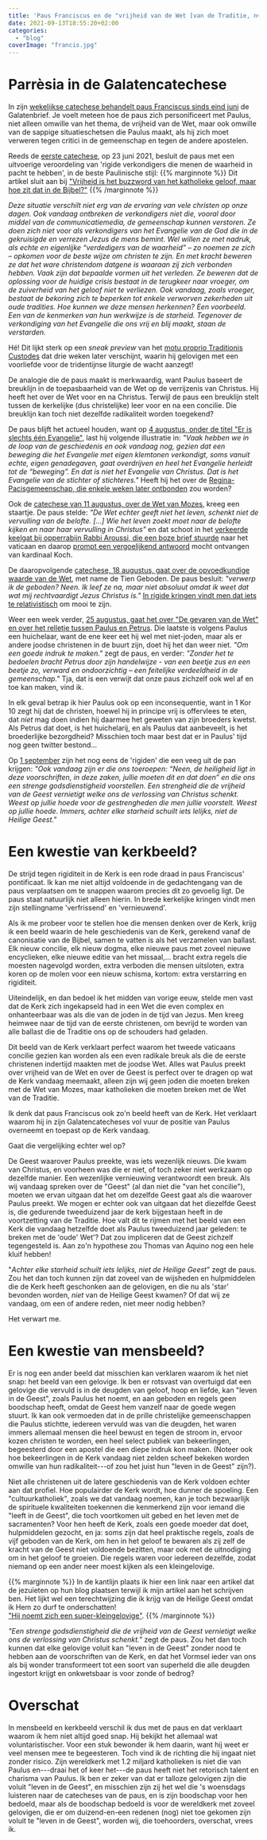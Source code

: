 ```yaml
---
title: 'Paus Franciscus en de "vrijheid van de Wet [van de Traditie, nvdr]"'
date: 2021-09-13T18:55:20+02:00
categories: 
  - "blog"
coverImage: "francis.jpg"
---
```


# Parrèsia in de Galatencatechese

In zijn [wekelijkse catechese behandelt paus Franciscus sinds eind juni](https://www.rkdocumenten.nl/rkdocs/index.php?mi=650&dos=530) de Galatenbrief. Je voelt meteen hoe de paus zich personificeert met Paulus, niet alleen omwille van het thema, de vrijheid van de Wet, maar ook omwille van de sappige situatieschetsen die Paulus maakt, als hij zich moet verweren tegen critici in de gemeenschap en tegen de andere apostelen. 

Reeds de [eerste catechese](https://www.rkdocumenten.nl/rkdocs/index.php?mi=600&doc=8309), op 23 juni 2021, besluit de paus met een uitvoerige veroordeling van 'rigide verkondigers die menen de waarheid in pacht te hebben', in de beste Paulinische stijl:
{{% marginnote %}}
Dit artikel sluit aan bij ["Vrijheid is het buzzword van het katholieke geloof, maar hoe zit dat in de Bijbel?"](/blog/vrijheid-het-buzzword-van-het-katholieke-geloof-maar-hoe-zit-dat-in-de-bijbel/)
{{% /marginnote %}}

_Deze situatie verschilt niet erg van de ervaring van vele christen op onze dagen. Ook vandaag ontbreken de verkondigers niet die, vooral door middel van de communicatiemedia, de gemeenschap kunnen verstoren. Ze doen zich niet voor als verkondigers van het Evangelie van de God die in de gekruisigde en verrezen  Jezus de mens bemint. Wel willen ze met nadruk, als echte en eigenlijke “verdedigers van de waarheid” – zo noemen ze zich – opkomen voor de beste wijze om christen te zijn. En met kracht beweren ze dat het ware christendom datgene is waaraan zij zich verbonden hebben. Vaak zijn dat bepaalde vormen uit het verleden. Ze beweren dat de oplossing voor de huidige crisis bestaat in de terugkeer naar vroeger, om de zuiverheid van het geloof niet te verliezen. Ook vandaag, zoals vroeger, bestaat de bekoring zich te beperken tot enkele verworven zekerheden uit oude tradities. Hoe kunnen we deze mensen herkennen? Een voorbeeld. Een van de kenmerken van hun werkwijze is de starheid. Tegenover de verkondiging van het Evangelie die ons vrij en blij maakt, staan de verstarden._

Hé! Dit lijkt sterk op een _sneak preview_ van het [motu proprio Traditionis Custodes](https://gelovenleren.net/blog/het-doemscenario-van-paus-franciscus/) dat drie weken later verschijnt, waarin hij gelovigen met een voorliefde voor de tridentijnse liturgie de wacht aanzegt!

De analogie die de paus maakt is merkwaardig, want Paulus baseert de breuklijn in de toepasbaarheid van de Wet op de verrijzenis van Christus. Hij heeft het over de Wet voor en na Christus. Terwijl de paus een breuklijn stelt tussen de kerkelijke (dus christelijke) leer voor en na een concilie. Die breuklijn kan toch niet dezelfde radikaliteit worden toegekend?

De paus blijft het actueel houden, want op [4 augustus, onder de titel "Er is slechts één Evangelie"](https://www.rkdocumenten.nl/rkdocs/index.php?mi=600&doc=8344), last hij volgende illustratie in: _"Vaak hebben we in de loop van de geschiedenis en ook vandaag nog, gezien dat een beweging die het Evangelie met eigen klemtonen verkondigt, soms vanuit echte, eigen genadegaven, gaat overdrijven en heel het Evangelie herleidt tot de “beweging”. En dat is niet het Evangelie van Christus. Dat is het Evangelie van de stichter of stichteres."_ Heeft hij het over de [Regina-Pacisgemeenschap, die enkele weken later ontbonden](https://www.mariabode.nl/vaticaan/vaticaan-ontbindt-weer-een-spirituele-beweging-in-italie-einde-van-de-regina-pacis-gemeenschap/) zou worden?

Ook de [catechese van 11 augustus, over de Wet van Mozes,](https://www.rkdocumenten.nl/rkdocs/index.php?mi=600&doc=8354) kreeg een staartje. De paus stelde: _"De Wet echter geeft niet het leven, schenkt niet de vervulling van de belofte. [...] Wie het leven zoekt moet naar de belofte kijken en naar haar vervulling in Christus"_ en dat schoot in het [verkeerde keelgat bij opperrabijn Rabbi Aroussi, die een boze brief stuurde](https://www.israel365news.com/196417/pope-claims-torah-is-obsolete-rabbis-take-him-to-task/) naar het vaticaan en daarop [prompt een vergoelijkend antwoord](https://www.rkdocumenten.nl/rkdocs/index.php?mi=600&doc=8367) mocht ontvangen van kardinaal Koch. 

De daaropvolgende [catechese, 18 augustus, gaat over de opvoedkundige waarde van de Wet](https://www.rkdocumenten.nl/rkdocs/index.php?mi=600&doc=8360), met name de Tien Geboden. De paus besluit: _"verwerp ik de geboden? Neen. Ik leef ze na, maar niet absoluut omdat ik weet dat wat mij rechtvaardigt Jezus Christus is."_ [In rigide kringen vindt men dat iets te relativistisch](https://marklambert.blogspot.com/2021/08/pope-francis-does-not-observe-moral.html) om mooi te zijn.

Weer een week verder, [25 augustus, gaat het over "De gevaren van de Wet" en over het relletje tussen Paulus en Petrus](https://www.rkdocumenten.nl/rkdocs/index.php?mi=600&doc=8361). Die laatste is volgens Paulus een huichelaar, want de ene keer eet hij wel met niet-joden, maar als er andere joodse christenen in de buurt zijn, doet hij het dan weer niet. _"Om een goede indruk te maken."_ zegt de paus, en verder: _"Zonder het te bedoelen bracht Petrus door zijn handelwijze - van een beetje zus en een beetje zo, verward en ondoorzichtig – een feitelijke verdeeldheid in de gemeenschap."_ Tja, dat is een verwijt dat onze paus zichzelf ook wel af en toe kan maken, vind ik.

In elk geval betrap ik hier Paulus ook op een inconsequentie, want in 1 Kor 10 zegt hij dat de christen, hoewel hij in principe vrij is offervlees te eten, dat _niet_ mag doen indien hij daarmee het geweten van zijn broeders kwetst. Als Petrus dat doet, is het huichelarij, en als Paulus dat aanbeveelt, is het broederlijke bezorgdheid? Misschien toch maar best dat er in Paulus' tijd nog geen twitter bestond…

Op [1 september](https://www.rkdocumenten.nl/rkdocs/index.php?mi=600&doc=8362) zijn het nog eens de 'rigiden' die een veeg uit de pan krijgen: _"Ook vandaag zijn er die ons toeroepen: “Neen, de heiligheid ligt in deze voorschriften, in deze zaken, jullie moeten dit en dat doen” en die ons een strenge godsdienstigheid voorstellen. Een strengheid die de vrijheid van de Geest vernietigt welke ons de verlossing van Christus schenkt. Weest op jullie hoede voor de gestrengheden die men jullie voorstelt. Weest op jullie hoede. Immers, achter elke starheid schuilt iets lelijks, niet de Heilige Geest."_


# Een kwestie van kerkbeeld?

De strijd tegen rigiditeit in de Kerk is een rode draad in paus Franciscus' pontificaat. Ik kan me niet altijd voldoende in de gedachtengang van de paus verplaatsen om te snappen waarom precies dit zo gevoelig ligt. De paus staat natuurlijk niet alleen hierin. In brede kerkelijke kringen vindt men zijn stellingname 'verfrissend' en 'vernieuwend'. 

Als ik me probeer voor te stellen hoe die mensen denken over de Kerk, krijg ik een beeld waarin de hele geschiedenis van de Kerk, gerekend vanaf de canonisatie van de Bijbel, samen te vatten is als het verzamelen van ballast. Elk nieuw concilie, elk nieuw dogma, elke nieuwe paus met zoveel nieuwe encyclieken, elke nieuwe editie van het missaal,...  bracht extra regels die moesten nagevolgd worden, extra verboden die mensen uitsloten, extra koren op de molen voor een nieuw schisma, kortom: extra verstarring en rigiditeit. 

Uiteindelijk, en dan bedoel ik het midden van vorige eeuw, stelde men vast dat de Kerk zich ingekapseld had in een Wet die even complex en onhanteerbaar was als die van de joden in de tijd van Jezus. Men kreeg heimwee naar de tijd van de eerste christenen, om bevrijd te worden van alle ballast die de Traditie ons op de schouders had geladen.

Dit beeld van de Kerk verklaart perfect waarom het tweede vaticaans concilie gezien kan worden als een even radikale breuk als die de eerste christenen indertijd maakten met de joodse Wet. Alles wat Paulus preekt over vrijheid van de Wet en over de Geest is perfect over te dragen op wat de Kerk vandaag meemaakt, alleen zijn wij geen joden die moeten breken met de Wet van Mozes, maar katholieken die moeten breken met de Wet van de Traditie. 

Ik denk dat paus Franciscus ook zo'n beeld heeft van de Kerk. Het verklaart waarom hij in zijn Galatencatecheses vol vuur de positie van Paulus overneemt en toepast op de Kerk vandaag.

Gaat die vergelijking echter wel op?

De Geest waarover Paulus preekte, was iets wezenlijk nieuws. Die kwam van Christus, en voorheen was die er niet, of toch zeker niet werkzaam op dezelfde manier. Een wezenlijke vernieuwing verantwoordt een breuk. Als wij vandaag spreken over de "Geest" (al dan niet die "van het concilie"), moeten we ervan uitgaan dat het om dezelfde Geest gaat als die waarover Paulus preekt. We mogen er echter ook van uitgaan dat het diezelfde Geest is, die gedurende tweeduizend jaar de kerk bijgestaan heeft in de voortzetting van de Traditie. Hoe valt dit te rijmen met het beeld van een Kerk die vandaag hetzelfde doet als Paulus tweeduizend jaar geleden: te breken met de 'oude' Wet'? Dat zou impliceren dat de Geest zichzelf tegengesteld is. Aan zo'n hypothese zou Thomas van Aquino nog een hele kluif hebben!

"_Achter elke starheid schuilt iets lelijks, niet de Heilige Geest_" zegt de paus. Zou het dan toch kunnen zijn dat zoveel van de wijsheden en hulpmiddelen die de Kerk heeft geschonken aan de gelovigen, en die nu als 'star' bevonden worden, _niet_ van de Heilige Geest kwamen? Of dat wij ze vandaag, om een of andere reden, niet meer nodig hebben?

Het verwart me.


# Een kwestie van mensbeeld?

Er is nog een ander beeld dat misschien kan verklaren waarom ik het niet snap: het beeld van een gelovige. Ik ben er rotsvast van overtuigd dat een gelovige die vervuld is in de deugden van geloof, hoop en liefde, kan "leven in de Geest", zoals Paulus het noemt, en aan geboden en regels geen boodschap  heeft, omdat de Geest hem vanzelf naar de goede wegen stuurt. Ik kan ook vermoeden dat in de prille christelijke gemeenschappen die Paulus stichtte, iedereen vervuld was van die deugden, het waren immers allemaal mensen die heel bewust en tegen de stroom in, ervoor kozen christen te worden, een heel select publiek van bekeerlingen, begeesterd door een apostel die een diepe indruk kon maken. (Noteer ook hoe bekeerlingen in de Kerk vandaag niet zelden scheef bekeken worden omwille van hun radikaliteit---of zou het juist hun "leven in de Geest" zijn?). 

Niet alle christenen uit de latere geschiedenis van de Kerk voldoen echter aan dat profiel. Hoe populairder de Kerk wordt, hoe dunner de spoeling. Een "cultuurkatholiek", zoals we dat vandaag noemen, kan je toch bezwaarlijk de spirituele kwaliteiten toekennen die kenmerkend zijn voor iemand die "leeft in de Geest", die toch voortkomen uit gebed en het leven met de sacramenten? Voor hen heeft de Kerk, zoals een goede moeder dat doet, hulpmiddelen gezocht, en ja: soms zijn dat heel praktische regels, zoals de vijf geboden van de Kerk, om hen in het geloof te bewaren als zij zelf de kracht van de Geest niet voldoende bezitten, maar ook met de uitnodiging om in het geloof te groeien. Die regels waren voor iedereen dezelfde, zodat niemand op een ander neer moest kijken als een kleingelovige.

{{% marginnote %}}
In de kantlijn plaats ik hier een link naar een artikel dat de jezuïeten op hun blog plaatsen terwijl ik mijn artikel aan het schrijven ben. Het lijkt wel een terechtwijzing die ik krijg van de Heilige Geest omdat ik Hem zo durf te onderschatten!  
["Hij noemt zich een super-kleingelovige"](https://igniswebmagazine.nl/zorg/hij-noemt-zich-een-super-kleingelovige/).
{{% /marginnote %}}

_"Een strenge godsdienstigheid die de vrijheid van de Geest vernietigt welke ons de verlossing van Christus schenkt."_ zegt de paus. Zou het dan toch kunnen dat elke gelovige voluit kan "leven in de Geest" zonder nood te hebben aan de voorschriften van de Kerk, en dat het Vormsel ieder van ons als bij wonder transformeert tot een soort van superheld die alle deugden ingestort krijgt en onkwetsbaar is voor zonde of bedrog? 


# Overschat

In mensbeeld en kerkbeeld verschil ik dus met de paus en dat verklaart waarom ik hem niet altijd goed snap. Hij bekijkt het allemaal wat voluntaristischer. Voor een stuk bewonder ik hem daarin, want hij weet er veel mensen mee te begeesteren. Toch vind ik de richting die hij ingaat niet zonder risico. Zijn wereldkerk met 1.2 miljard katholieken is niet die van Paulus en---draai het of keer het---de paus heeft niet het retorisch talent en charisma van Paulus. Ik ben er zeker van dat er talloze gelovigen zijn die voluit "leven in de Geest", en misschien zijn zij het wel die 's woensdags luisteren naar de catecheses van de paus, en is zijn boodschap voor hen bedoeld, maar als de boodschap bedoeld is voor de wereldkerk met zoveel gelovigen, die er om duizend-en-een redenen (nog) niet toe gekomen zijn voluit te "leven in de Geest", worden wij, die toehoorders, overschat, vrees ik.
